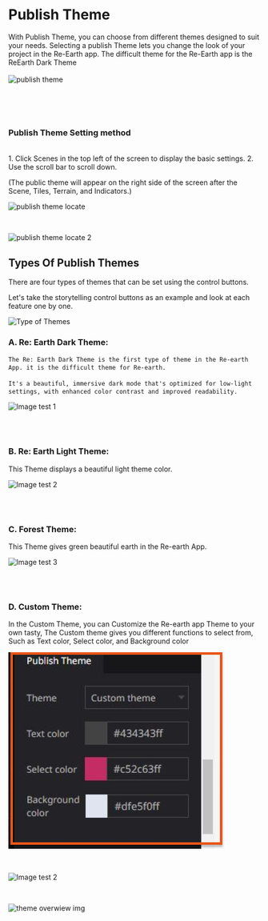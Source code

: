 # Publish Theme


With Publish Theme, you can choose from different themes designed to suit your needs. Selecting a publish Theme lets you change the look of your project in the Re-Earth app. The difficult theme for the Re-Earth app is the ReEarth Dark Theme
<br>
<br>
![publish theme](https://github.com/CS-eukarya/User-Manual-English-/assets/154571156/ac623d6c-b4f8-4042-b8bd-48aa7f6e4f05)

<br>
<br>
<br>

### Publish Theme Setting method
<br>
1. Click Scenes in the top left of the screen to display the basic settings.
2. Use the scroll bar to scroll down.

(The public theme will appear on the right side of the screen after the Scene, Tiles, Terrain, and Indicators.)

![publish theme locate](https://github.com/CS-eukarya/User-Manual-English-/assets/154571156/999cfc7c-e250-4ebb-8394-130fa880d597)

<br>

![publish theme locate 2](https://github.com/CS-eukarya/User-Manual-English-/assets/154571156/8f164dbe-c52b-4169-bd00-77b53bbca477)


## Types Of Publish Themes

There are four types of themes that can be set using the control buttons.

Let's take the storytelling control buttons as an example and look at each feature one by one.

![Type of Themes](https://github.com/CS-eukarya/User-Manual-English-/assets/154571156/a95f91b6-9440-4cd4-9ed1-c5d1b2d8e989)

### A. Re: Earth Dark Theme:

    The Re: Earth Dark Theme is the first type of theme in the Re-earth App. it is the difficult theme for Re-earth. 

    It's a beautiful, immersive dark mode that's optimized for low-light settings, with enhanced color contrast and improved readability. 

  ![Image test 1](https://github.com/CS-eukarya/User-Manual-English-/assets/154571156/066e052b-d58c-4f9c-a10c-5e35f79c2cd1)


<br>
<br>

### B. Re: Earth Light Theme:

This Theme displays a beautiful light theme color.

![Image test 2](https://github.com/CS-eukarya/User-Manual-English-/assets/154571156/a0e71abe-880e-431a-aa34-0ace24a967ad)

<br>
<br>

### C. Forest Theme:

This Theme gives green beautiful earth in the Re-earth App. 

![Image test 3](https://github.com/CS-eukarya/User-Manual-English-/assets/154571156/c509271d-0d0d-4d17-896d-a96cb895373a)

<br>
<br>

### D. Custom Theme:
In the Custom Theme, you can Customize the Re-earth app Theme to your own tasty, 
The Custom theme gives you different functions to select from, Such as Text color, Select color, and Background color 

![Untitled](Publish%20Theme%2038b039be6d104dabbcd885d5e72eadb8/Untitled%202.png)

<br>

![Image test 2](https://github.com/CS-eukarya/User-Manual-English-/assets/154571156/2d4173f3-60de-4372-8132-2198036d3dc9)

<br>

![theme overwiew img](https://github.com/CS-eukarya/User-Manual-English-/assets/154571156/d02681ff-b62b-4804-8da9-a6cc392f2df7)



